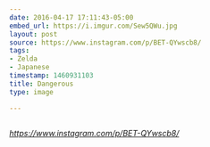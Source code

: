 ```yaml
---
date: 2016-04-17 17:11:43-05:00
embed_url: https://i.imgur.com/Sew5QWu.jpg
layout: post
source: https://www.instagram.com/p/BET-QYwscb8/
tags:
- Zelda
- Japanese
timestamp: 1460931103
title: Dangerous
type: image

---
```

<img src="https://i.imgur.com/Sew5QWu.jpg" alt="" />

<cite>https://www.instagram.com/p/BET-QYwscb8/</cite>

